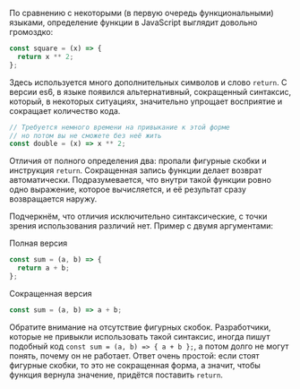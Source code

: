 
По сравнению с некоторыми (в первую очередь функциональными) языками, определение функции в JavaScript выглядит довольно громоздко:

```javascript
const square = (x) => {
  return x ** 2;
};
```

Здесь используется много дополнительных символов и слово `return`. С версии es6, в языке появился альтернативный, сокращенный синтаксис, который, в некоторых ситуациях, значительно упрощает восприятие и сокращает количество кода.

```javascript
// Требуется немного времени на привыкание к этой форме
// но потом вы не сможете без неё жить
const double = (x) => x ** 2;
```

Отличия от полного определения два: пропали фигурные скобки и инструкция `return`. Сокращенная запись функции делает возврат автоматически. Подразумевается, что внутри такой функции ровно одно выражение, которое вычисляется, и её результат сразу возвращается наружу.

Подчеркнём, что отличия исключительно синтаксические, с точки зрения использования различий нет. Пример с двумя аргументами:

Полная версия

```javascript
const sum = (a, b) => {
  return a + b;
};
```

Сокращенная версия

```javascript
const sum = (a, b) => a + b;
```

Обратите внимание на отсутствие фигурных скобок. Разработчики, которые не привыкли использовать такой синтаксис, иногда пишут подобный код `const sum = (a, b) => { a + b };`, а потом долго не могут понять, почему он не работает. Ответ очень простой: если стоят фигурные скобки, то это не сокращенная форма, а значит, чтобы функция вернула значение, придётся поставить `return`.

